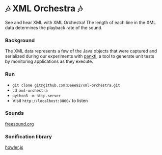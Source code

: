 # :notes: XML Orchestra :notes:

See and hear XML with XML Orchestra! The length of each line in the XML data determines the playback rate of the sound.

### Background
The XML data represents a few of the Java objects that were captured and serialized during our experiments with [pankti](https://arxiv.org/abs/2012.01198), a tool to generate unit tests by monitoring applications as they execute.

### Run
- `git clone git@github.com:Deee92/xml-orchestra.git`
- `cd xml-orchestra`
- `python3 -m http.server`
- Visit `http://localhost:8000/` to listen

### Sounds
[freesound.org](https://freesound.org/)

### Sonification library
[howler.js](https://github.com/goldfire/howler.js)

